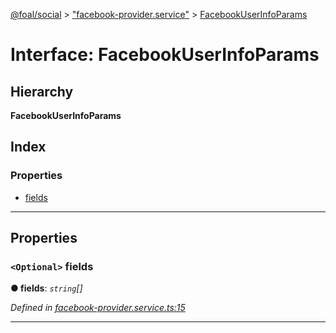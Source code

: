 [@foal/social](../README.md) > ["facebook-provider.service"](../modules/_facebook_provider_service_.md) > [FacebookUserInfoParams](../interfaces/_facebook_provider_service_.facebookuserinfoparams.md)

# Interface: FacebookUserInfoParams

## Hierarchy

**FacebookUserInfoParams**

## Index

### Properties

* [fields](_facebook_provider_service_.facebookuserinfoparams.md#fields)

---

## Properties

<a id="fields"></a>

### `<Optional>` fields

**● fields**: *`string`[]*

*Defined in [facebook-provider.service.ts:15](https://github.com/FoalTS/foal/blob/70cc46bd/packages/social/src/facebook-provider.service.ts#L15)*

___

